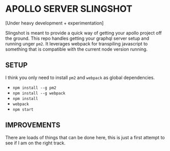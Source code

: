 # APOLLO SERVER SLINGSHOT

[Under heavy development + experimentation]

Slingshot is meant to provide a quick way of getting your apollo project off the ground. This repo handles getting your graphql server setup and running unger `pm2`. It leverages webpack for transpiling javascript to something that is compatible with the current node version running.

## SETUP

I think you only need to install `pm2` and `webpack` as global dependencies. 

- `npm install --g pm2`
- `npm install --g webpack`
- `npm install`
- `webpack`
- `npm start`

## IMPROVEMENTS

There are loads of things that can be done here, this is just a first attempt to see if I am on the right track.
